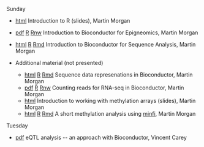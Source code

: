 Sunday

* [html](IntroductionToR.html) Introduction to R (slides), Martin Morgan
* [pdf](BiocForEpigenomics.pdf) [R](BiocForEpigenomics.R)
  [Rnw](BiocForEpigenomics.Rnw) Introduction to Bioconductor for
  Epigneomics, Martin Morgan
* [html](BiocForSequenceAnalysis.html) [R](BiocForSequenceAnalysis.R)
  [Rmd](BiocForSequenceAnalysis.Rmd) Introduction to Bioconductor for
  Sequence Analysis, Martin Morgan

* Additional material (not presented)

    * [html](SequenceDataRepresentation.html)
      [R](SequenceDataRepresentation.R)
      [Rmd](SequenceDataRepresentation.Rmd) Sequence data represenations
      in Bioconductor, Martin Morgan
    * [pdf](CountingReadsForRNASeq.pdf) [R](CountingReadsForRNASeq.R)
      [Rnw](CountingReadsForRNASeq.Rnw) Counting reads for RNA-seq in
      Bioconductor, Martin Morgan
    * [html](MethylationArrays.html) Introduction to working with
      methylation arrays (slides), Martin Morgan
    * [html](MethylationArrays-lab.html) [R](MethylationArrays-lab.R)
      [Rmd](MethylationArrays-lab.Rmd) A short methylation analysis using
      [minfi](/packages/release/bioc/html/minfi.html), Martin Morgan

Tuesday

* [pdf](eQTLTalk.pdf) eQTL analysis -- an approach with Bioconductor,
  Vincent Carey
